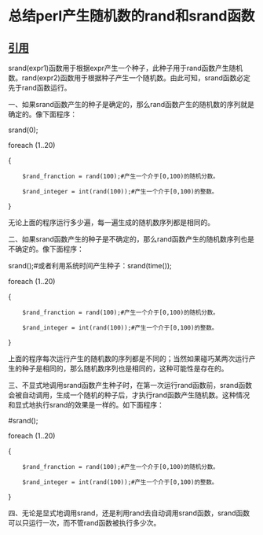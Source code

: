 # 总结perl产生随机数的rand和srand函数
## [引用](http://blog.sina.com.cn/s/blog_679686370102wowz.html)

srand(expr1)函数用于根据expr产生一个种子，此种子用于rand函数产生随机数。rand(expr2)函数用于根据种子产生一个随机数。由此可知，srand函数必定先于rand函数运行。

一、如果srand函数产生的种子是确定的，那么rand函数产生的随机数的序列就是确定的。像下面程序：

srand(0);

foreach (1..20)

{

        $rand_franction = rand(100);#产生一个介于[0,100)的随机分数。

        $rand_integer = int(rand(100));#产生一个介于[0,100)的整数。

}

无论上面的程序运行多少遍，每一遍生成的随机数序列都是相同的。

二、如果srand函数产生的种子是不确定的，那么rand函数产生的随机数序列也是不确定的。像下面程序：

srand();#或者利用系统时间产生种子：srand(time());

foreach (1..20)

{

        $rand_franction = rand(100);#产生一个介于[0,100)的随机分数。

        $rand_integer = int(rand(100));#产生一个介于[0,100)的整数。

}

上面的程序每次运行产生的随机数的序列都是不同的；当然如果碰巧某两次运行产生的种子是相同的，那么随机数序列也是相同的，这种可能性是存在的。

三、不显式地调用srand函数产生种子时，在第一次运行rand函数前，srand函数会被自动调用，生成一个随机的种子后，才执行rand函数产生随机数。这种情况和显式地执行srand的效果是一样的。如下面程序：

#srand();

foreach (1..20)

{

        $rand_franction = rand(100);#产生一个介于[0,100)的随机分数。

        $rand_integer = int(rand(100));#产生一个介于[0,100)的整数。

}

四、无论是显式地调用srand，还是利用rand去自动调用srand函数，srand函数可以只运行一次，而不管rand函数被执行多少次。
